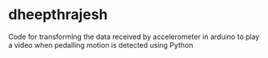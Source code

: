 # dheepthrajesh
Code for transforming the data received by accelerometer in arduino to play a video when pedalling motion is detected using Python
